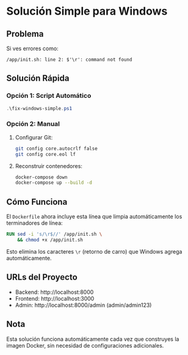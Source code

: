 # Solución Simple para Windows

## Problema
Si ves errores como:
```
/app/init.sh: line 2: $'\r': command not found
```

## Solución Rápida

### Opción 1: Script Automático
```powershell
.\fix-windows-simple.ps1
```

### Opción 2: Manual
1. Configurar Git:
   ```bash
   git config core.autocrlf false
   git config core.eol lf
   ```

2. Reconstruir contenedores:
   ```bash
   docker-compose down
   docker-compose up --build -d
   ```

## Cómo Funciona

El `Dockerfile` ahora incluye esta línea que limpia automáticamente los terminadores de línea:
```dockerfile
RUN sed -i 's/\r$//' /app/init.sh \
    && chmod +x /app/init.sh
```

Esto elimina los caracteres `\r` (retorno de carro) que Windows agrega automáticamente.

## URLs del Proyecto

- Backend: http://localhost:8000
- Frontend: http://localhost:3000
- Admin: http://localhost:8000/admin (admin/admin123)

## Nota

Esta solución funciona automáticamente cada vez que construyes la imagen Docker, sin necesidad de configuraciones adicionales.
